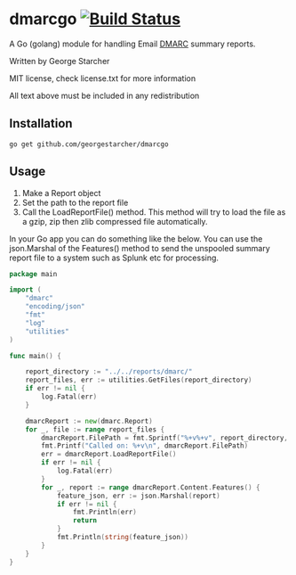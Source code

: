 # dmarcgo [![Build Status](https://github.com/georgestarcher/dmarcgo/workflows/dmarcgo%20CI/badge.svg)](https://github.com/georgestarcher/dmarcgo/actions)

A Go (golang) module for handling Email [DMARC](https://dmarc.org) summary reports.

Written by George Starcher

MIT license, check license.txt for more information

All text above must be included in any redistribution

## Installation

```shell
go get github.com/georgestarcher/dmarcgo
```

## Usage

1. Make a Report object
2. Set the path to the report file
3. Call the LoadReportFile() method. This method will try to load the file as a gzip, zip then zlib compressed file automatically. 

In your Go app you can do something like the below. You can use the json.Marshal of the Features() method to send the unspooled summary report file to a system such as Splunk etc for processing.

```go
package main

import (
	"dmarc"
	"encoding/json"
	"fmt"
	"log"
	"utilities"
)

func main() {

	report_directory := "../../reports/dmarc/"
	report_files, err := utilities.GetFiles(report_directory)
	if err != nil {
		log.Fatal(err)
	}

	dmarcReport := new(dmarc.Report)
	for _, file := range report_files {
		dmarcReport.FilePath = fmt.Sprintf("%+v%+v", report_directory, file)
		fmt.Printf("Called on: %+v\n", dmarcReport.FilePath)
		err = dmarcReport.LoadReportFile()
		if err != nil {
			log.Fatal(err)
		}
		for _, report := range dmarcReport.Content.Features() {
			feature_json, err := json.Marshal(report)
			if err != nil {
				fmt.Println(err)
				return
			}
			fmt.Println(string(feature_json))
		}
	}
}
```


